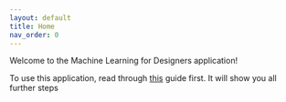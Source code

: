 ```yaml
---
layout: default
title: Home
nav_order: 0
---
```


Welcome to the Machine Learning for Designers application!

To use this application, read through [this](LINK...) guide first. It will show you all further steps


